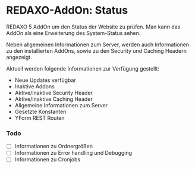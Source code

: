 # REDAXO-AddOn: Status

REDAXO 5 AddOn um den Status der Website zu prüfen.
Man kann das AddOn als eine Erweiterung des System-Status sehen.

Neben allgemeinen Informationen zum Server, werden auch Informationen zu den installierten AddOns, sowie zu den Security
und Caching Headern angezeigt. 

Aktuell werden folgende Informationen zur Verfügung gestellt:

* Neue Updates verfügbar
* Inaktive Addons
* Aktive/Inaktive Security Header
* Aktive/Inaktive Caching Header
* Allgemeine Informationen zum Server
* Gesetzte Konstanten
* YForm REST Routen

### Todo

* [ ] Informationen zu Ordnergrößen
* [ ] Informationen zu Error handling und Debugging
* [ ] Informationen zu Cronjobs